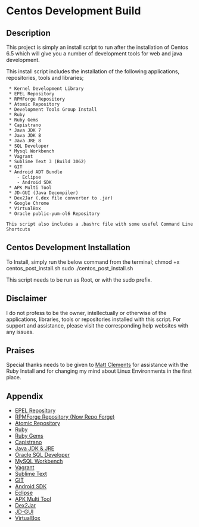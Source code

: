 Centos Development Build
========================
Description
---------------------------------

This project is simply an install script to run after the installation of Centos 6.5
which will give you a number of development tools for web and java development.

This install script includes the installation of the following applications, repositories, tools and libraries;

	 * Kernel Development Library
	 * EPEL Repository
	 * RPMForge Repository
	 * Atomic Repository
	 * Development Tools Group Install
	 * Ruby
	 * Ruby Gems
	 * Capistrano
	 * Java JDK 7
	 * Java JDK 8
	 * Java JRE 8
	 * SQL Developer
	 * Mysql Workbench
	 * Vagrant
	 * Sublime Text 3 (Build 3062)
	 * GIT
	 * Android ADT Bundle
		- Eclipse
		- Android SDK
	 * APK Multi Tool
	 * JD-GUI (Java Decompiler)
	 * Dex2Jar (.dex file converter to .jar)
	 * Google Chrome
	 * VirtualBox
	 * Oracle public-yum-ol6 Repository
	 
	This script also includes a .bashrc file with some useful Command Line Shortcuts  


Centos Development Installation
--------------------------------

To Install, simply run the below command from the terminal;
	chmod +x centos_post_install.sh
	sudo ./centos_post_install.sh

This script needs to be run as Root, or with the sudo prefix.


Disclaimer
------------------------------------

I do not profess to be the owner, intellectually or otherwise of the applications, libraries, tools or repositories installed with this script.
For support and assistance, please visit the corresponding help websites with any issues. 

Praises
-------------------------------------

Special thanks needs to be given to <a href="https://github.com/mattclements">Matt Clements</a> for assistance with the Ruby Install and for changing my mind about Linux Environments in the first place.

Appendix
--------------------------------------

 * <a href="https://fedoraproject.org/wiki/EPEL">EPEL Repository</a>
 * <a href="http://repoforge.org/">RPMForge Repository (Now Repo Forge)</a>
 * <a href="https://www.atomicorp.com/">Atomic Repository</a>
 * <a href="https://www.ruby-lang.org/en/">Ruby</a>
 * <a href="https://rubygems.org/">Ruby Gems</a>
 * <a href="http://capistranorb.com/">Capistrano</a>
 * <a href="http://www.oracle.com/technetwork/java/javase/overview/index.html">Java JDK & JRE</a>
 * <a href="http://www.oracle.com/technetwork/developer-tools/sql-developer/downloads/index.html?ssSourceSiteId=otnpt">Oracle SQL Developer</a>
 * <a href="http://www.mysql.com/products/workbench/">MySQL Workbench</a>
 * <a href="http://www.vagrantup.com/">Vagrant</a>
 * <a href="http://www.sublimetext.com/">Sublime Text</a>
 * <a href="http://git-scm.com/">GIT</a>
 * <a href="http://developer.android.com/sdk/index.html?hl=sk">Android SDK</a>
 * <a href="http://www.eclipse.org/">Eclipse</a>
 * <a href="https://github.com/APK-Multi-Tool/APK-Multi-Tool-Linux">APK Multi Tool</a>
 * <a href="https://code.google.com/p/dex2jar/downloads/list">Dex2Jar</a>
 * <a href="http://jd.benow.ca/">JD-GUI</a>
 * <a href="https://www.virtualbox.org/">VirtualBox</a>

